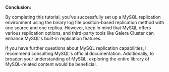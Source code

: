 **Conclusion:**

By completing this tutorial, you've successfully set up a MySQL replication environment using the binary log file position-based replication method with one source and one replica. However, keep in mind that MySQL offers various replication options, and third-party tools like Galera Cluster can enhance MySQL's built-in replication features.

If you have further questions about MySQL replication capabilities, I recommend consulting MySQL's official documentation. Additionally, to broaden your understanding of MySQL, exploring the entire library of MySQL-related content would be beneficial.

